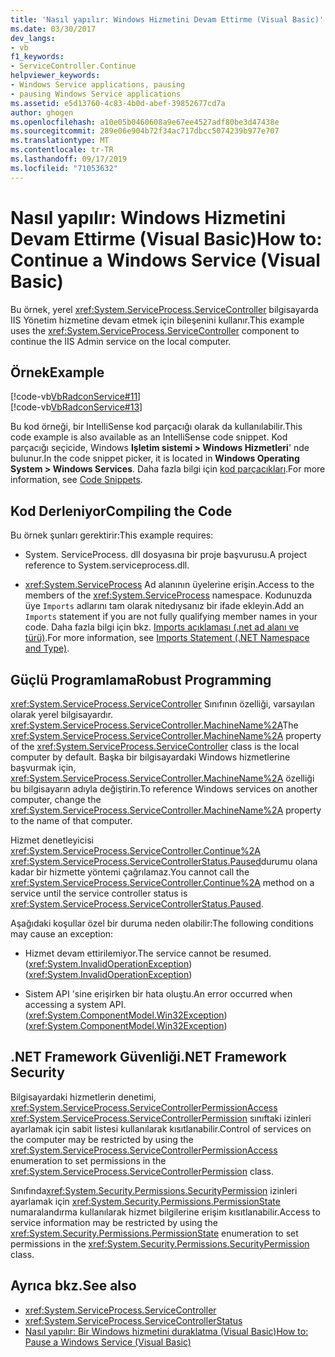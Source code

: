 ```yaml
---
title: 'Nasıl yapılır: Windows Hizmetini Devam Ettirme (Visual Basic)'
ms.date: 03/30/2017
dev_langs:
- vb
f1_keywords:
- ServiceController.Continue
helpviewer_keywords:
- Windows Service applications, pausing
- pausing Windows Service applications
ms.assetid: e5d13760-4c83-4b0d-abef-39852677cd7a
author: ghogen
ms.openlocfilehash: a10e05b0460608a9e67ee4527adf80be3d47438e
ms.sourcegitcommit: 289e06e904b72f34ac717dbcc5074239b977e707
ms.translationtype: MT
ms.contentlocale: tr-TR
ms.lasthandoff: 09/17/2019
ms.locfileid: "71053632"
---
```

# <a name="how-to-continue-a-windows-service-visual-basic"></a><span data-ttu-id="e932f-102">Nasıl yapılır: Windows Hizmetini Devam Ettirme (Visual Basic)</span><span class="sxs-lookup"><span data-stu-id="e932f-102">How to: Continue a Windows Service (Visual Basic)</span></span>
<span data-ttu-id="e932f-103">Bu örnek, yerel <xref:System.ServiceProcess.ServiceController> bilgisayarda IIS Yönetim hizmetine devam etmek için bileşenini kullanır.</span><span class="sxs-lookup"><span data-stu-id="e932f-103">This example uses the <xref:System.ServiceProcess.ServiceController> component to continue the IIS Admin service on the local computer.</span></span>  
  
## <a name="example"></a><span data-ttu-id="e932f-104">Örnek</span><span class="sxs-lookup"><span data-stu-id="e932f-104">Example</span></span>  
 [!code-vb[VbRadconService#11](../../../samples/snippets/visualbasic/VS_Snippets_VBCSharp/VbRadconService/VB/MyNewService.vb#11)]  
[!code-vb[VbRadconService#13](../../../samples/snippets/visualbasic/VS_Snippets_VBCSharp/VbRadconService/VB/MyNewService.vb#13)]  
  
 <span data-ttu-id="e932f-105">Bu kod örneği, bir IntelliSense kod parçacığı olarak da kullanılabilir.</span><span class="sxs-lookup"><span data-stu-id="e932f-105">This code example is also available as an IntelliSense code snippet.</span></span> <span data-ttu-id="e932f-106">Kod parçacığı seçicide, Windows **Işletim sistemi > Windows Hizmetleri**' nde bulunur.</span><span class="sxs-lookup"><span data-stu-id="e932f-106">In the code snippet picker, it is located in **Windows Operating System > Windows Services**.</span></span> <span data-ttu-id="e932f-107">Daha fazla bilgi için [kod parçacıkları](/visualstudio/ide/code-snippets).</span><span class="sxs-lookup"><span data-stu-id="e932f-107">For more information, see [Code Snippets](/visualstudio/ide/code-snippets).</span></span>  
  
## <a name="compiling-the-code"></a><span data-ttu-id="e932f-108">Kod Derleniyor</span><span class="sxs-lookup"><span data-stu-id="e932f-108">Compiling the Code</span></span>  
 <span data-ttu-id="e932f-109">Bu örnek şunları gerektirir:</span><span class="sxs-lookup"><span data-stu-id="e932f-109">This example requires:</span></span>  
  
- <span data-ttu-id="e932f-110">System. ServiceProcess. dll dosyasına bir proje başvurusu.</span><span class="sxs-lookup"><span data-stu-id="e932f-110">A project reference to System.serviceprocess.dll.</span></span>  
  
- <span data-ttu-id="e932f-111"><xref:System.ServiceProcess> Ad alanının üyelerine erişin.</span><span class="sxs-lookup"><span data-stu-id="e932f-111">Access to the members of the <xref:System.ServiceProcess> namespace.</span></span> <span data-ttu-id="e932f-112">Kodunuzda üye `Imports` adlarını tam olarak nitedıysanız bir ifade ekleyin.</span><span class="sxs-lookup"><span data-stu-id="e932f-112">Add an `Imports` statement if you are not fully qualifying member names in your code.</span></span> <span data-ttu-id="e932f-113">Daha fazla bilgi için bkz. [Imports açıklaması (.net ad alanı ve türü)](../../visual-basic/language-reference/statements/imports-statement-net-namespace-and-type.md).</span><span class="sxs-lookup"><span data-stu-id="e932f-113">For more information, see [Imports Statement (.NET Namespace and Type)](../../visual-basic/language-reference/statements/imports-statement-net-namespace-and-type.md).</span></span>  
  
## <a name="robust-programming"></a><span data-ttu-id="e932f-114">Güçlü Programlama</span><span class="sxs-lookup"><span data-stu-id="e932f-114">Robust Programming</span></span>  
 <span data-ttu-id="e932f-115"><xref:System.ServiceProcess.ServiceController> Sınıfının özelliği, varsayılan olarak yerel bilgisayardır. <xref:System.ServiceProcess.ServiceController.MachineName%2A></span><span class="sxs-lookup"><span data-stu-id="e932f-115">The <xref:System.ServiceProcess.ServiceController.MachineName%2A> property of the <xref:System.ServiceProcess.ServiceController> class is the local computer by default.</span></span> <span data-ttu-id="e932f-116">Başka bir bilgisayardaki Windows hizmetlerine başvurmak için, <xref:System.ServiceProcess.ServiceController.MachineName%2A> özelliği bu bilgisayarın adıyla değiştirin.</span><span class="sxs-lookup"><span data-stu-id="e932f-116">To reference Windows services on another computer, change the <xref:System.ServiceProcess.ServiceController.MachineName%2A> property to the name of that computer.</span></span>  
  
 <span data-ttu-id="e932f-117">Hizmet denetleyicisi <xref:System.ServiceProcess.ServiceController.Continue%2A> <xref:System.ServiceProcess.ServiceControllerStatus.Paused>durumu olana kadar bir hizmette yöntemi çağrılamaz.</span><span class="sxs-lookup"><span data-stu-id="e932f-117">You cannot call the <xref:System.ServiceProcess.ServiceController.Continue%2A> method on a service until the service controller status is <xref:System.ServiceProcess.ServiceControllerStatus.Paused>.</span></span>  
  
 <span data-ttu-id="e932f-118">Aşağıdaki koşullar özel bir duruma neden olabilir:</span><span class="sxs-lookup"><span data-stu-id="e932f-118">The following conditions may cause an exception:</span></span>  
  
- <span data-ttu-id="e932f-119">Hizmet devam ettirilemiyor.</span><span class="sxs-lookup"><span data-stu-id="e932f-119">The service cannot be resumed.</span></span> <span data-ttu-id="e932f-120">(<xref:System.InvalidOperationException>)</span><span class="sxs-lookup"><span data-stu-id="e932f-120">(<xref:System.InvalidOperationException>)</span></span>  
  
- <span data-ttu-id="e932f-121">Sistem API 'sine erişirken bir hata oluştu.</span><span class="sxs-lookup"><span data-stu-id="e932f-121">An error occurred when accessing a system API.</span></span> <span data-ttu-id="e932f-122">(<xref:System.ComponentModel.Win32Exception>)</span><span class="sxs-lookup"><span data-stu-id="e932f-122">(<xref:System.ComponentModel.Win32Exception>)</span></span>  
  
## <a name="net-framework-security"></a><span data-ttu-id="e932f-123">.NET Framework Güvenliği</span><span class="sxs-lookup"><span data-stu-id="e932f-123">.NET Framework Security</span></span>  
 <span data-ttu-id="e932f-124">Bilgisayardaki hizmetlerin denetimi, <xref:System.ServiceProcess.ServiceControllerPermissionAccess> <xref:System.ServiceProcess.ServiceControllerPermission> sınıftaki izinleri ayarlamak için sabit listesi kullanılarak kısıtlanabilir.</span><span class="sxs-lookup"><span data-stu-id="e932f-124">Control of services on the computer may be restricted by using the <xref:System.ServiceProcess.ServiceControllerPermissionAccess> enumeration to set permissions in the <xref:System.ServiceProcess.ServiceControllerPermission> class.</span></span>  
  
 <span data-ttu-id="e932f-125">Sınıfında<xref:System.Security.Permissions.SecurityPermission> izinleri ayarlamak için <xref:System.Security.Permissions.PermissionState> numaralandırma kullanılarak hizmet bilgilerine erişim kısıtlanabilir.</span><span class="sxs-lookup"><span data-stu-id="e932f-125">Access to service information may be restricted by using the <xref:System.Security.Permissions.PermissionState> enumeration to set permissions in the <xref:System.Security.Permissions.SecurityPermission> class.</span></span>  
  
## <a name="see-also"></a><span data-ttu-id="e932f-126">Ayrıca bkz.</span><span class="sxs-lookup"><span data-stu-id="e932f-126">See also</span></span>

- <xref:System.ServiceProcess.ServiceController>
- <xref:System.ServiceProcess.ServiceControllerStatus>
- [<span data-ttu-id="e932f-127">Nasıl yapılır: Bir Windows hizmetini duraklatma (Visual Basic)</span><span class="sxs-lookup"><span data-stu-id="e932f-127">How to: Pause a Windows Service (Visual Basic)</span></span>](how-to-pause-a-windows-service-visual-basic.md)
